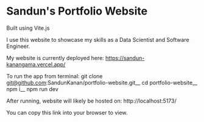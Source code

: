 # Sandun's Portfolio Website
Built using Vite.js

I use this website to showcase my skills as a Data Scientist and Software Engineer.

My website is currently deployed here:
https://sandun-kanangama.vercel.app/

To run the app from terminal:
git clone git@github.com:SandunKanan/portfolio-website.git__
cd portfolio-website__
npm i__
npm run dev

After running, website will likely be hosted on:
http://localhost:5173/

You can copy this link into your browser to view.
